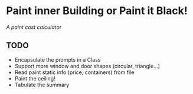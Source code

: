 # Paint inner Building or Paint it Black!
*A paint cost calculator*

## TODO
- Encapsulate the prompts in a Class
- Support more window and door shapes (circular, triangle...)
- Read paint static info (price, containers) from file
- Paint the ceiling!
- Tabulate the summary
